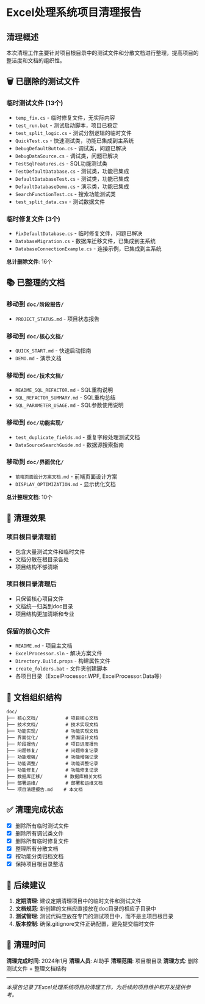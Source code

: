 # Excel处理系统项目清理报告

## 清理概述

本次清理工作主要针对项目根目录中的测试文件和分散文档进行整理，提高项目的整洁度和文档的组织性。

## 🗑️ 已删除的测试文件

### 临时测试文件 (13个)
- `temp_fix.cs` - 临时修复文件，无实际内容
- `test_run.bat` - 测试启动脚本，项目已稳定
- `test_split_logic.cs` - 测试分割逻辑的临时文件
- `QuickTest.cs` - 快速测试类，功能已集成到主系统
- `DebugDefaultButton.cs` - 调试类，问题已解决
- `DebugDataSource.cs` - 调试类，问题已解决
- `TestSqlFeatures.cs` - SQL功能测试类
- `TestDefaultDatabase.cs` - 测试类，功能已集成
- `DefaultDatabaseTest.cs` - 测试类，功能已集成
- `DefaultDatabaseDemo.cs` - 演示类，功能已集成
- `SearchFunctionTest.cs` - 搜索功能测试类
- `test_split_data.csv` - 测试数据文件

### 临时修复文件 (3个)
- `FixDefaultDatabase.cs` - 临时修复文件，问题已解决
- `DatabaseMigration.cs` - 数据库迁移文件，已集成到主系统
- `DatabaseConnectionExample.cs` - 连接示例，已集成到主系统

**总计删除文件**: 16个

## 📚 已整理的文档

### 移动到 `doc/阶段报告/`
- `PROJECT_STATUS.md` - 项目状态报告

### 移动到 `doc/核心文档/`
- `QUICK_START.md` - 快速启动指南
- `DEMO.md` - 演示文档

### 移动到 `doc/技术文档/`
- `README_SQL_REFACTOR.md` - SQL重构说明
- `SQL_REFACTOR_SUMMARY.md` - SQL重构总结
- `SQL_PARAMETER_USAGE.md` - SQL参数使用说明

### 移动到 `doc/功能实现/`
- `test_duplicate_fields.md` - 重复字段处理测试文档
- `DataSourceSearchGuide.md` - 数据源搜索指南

### 移动到 `doc/界面优化/`
- `前端页面设计方案文档.md` - 前端页面设计方案
- `DISPLAY_OPTIMIZATION.md` - 显示优化文档

**总计整理文档**: 10个

## 🎯 清理效果

### 项目根目录清理前
- 包含大量测试文件和临时文件
- 文档分散在根目录各处
- 项目结构不够清晰

### 项目根目录清理后
- 只保留核心项目文件
- 文档统一归类到doc目录
- 项目结构更加清晰和专业

### 保留的核心文件
- `README.md` - 项目主文档
- `ExcelProcessor.sln` - 解决方案文件
- `Directory.Build.props` - 构建属性文件
- `create_folders.bat` - 文件夹创建脚本
- 各项目目录（ExcelProcessor.WPF, ExcelProcessor.Data等）

## 📁 文档组织结构

```
doc/
├── 核心文档/          # 项目核心文档
├── 技术文档/          # 技术实现文档
├── 功能实现/          # 功能实现文档
├── 界面优化/          # 界面设计文档
├── 阶段报告/          # 项目进度报告
├── 问题修复/          # 问题修复记录
├── 功能增强/          # 功能增强记录
├── 功能调整/          # 功能调整记录
├── 功能修复/          # 功能修复记录
├── 数据库迁移/        # 数据库相关文档
├── 部署运维/          # 部署和运维文档
└── 项目清理报告.md    # 本文档
```

## ✅ 清理完成状态

- [x] 删除所有临时测试文件
- [x] 删除所有调试类文件
- [x] 删除所有临时修复文件
- [x] 整理所有分散文档
- [x] 按功能分类归档文档
- [x] 保持项目根目录整洁

## 🚀 后续建议

1. **定期清理**: 建议定期清理项目中的临时文件和测试文件
2. **文档规范**: 新创建的文档应直接放在doc目录的相应子目录中
3. **测试管理**: 测试代码应放在专门的测试项目中，而不是主项目根目录
4. **版本控制**: 确保.gitignore文件正确配置，避免提交临时文件

## 📅 清理时间

**清理完成时间**: 2024年1月
**清理人员**: AI助手
**清理范围**: 项目根目录
**清理方式**: 删除测试文件 + 整理文档结构

---

*本报告记录了Excel处理系统项目的清理工作，为后续的项目维护和开发提供参考。* 